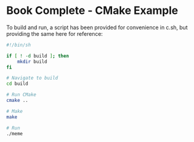 # Book Complete - CMake Example

To build and run, a script has been provided for convenience in c.sh, but providing the same here for reference:

```bash
#!/bin/sh

if [ ! -d build ]; then
    mkdir build
fi

# Navigate to build
cd build

# Run CMake
cmake ..

# Make
make

# Run
./meme

```
